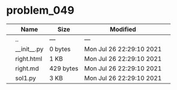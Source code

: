# problem_049

<table><thead><tr class="header"><th></th><th>Name</th><th>Size</th><th>Modified</th><th></th></tr></thead><tbody><tr class="odd"><td></td><td><span class="goup">..</span></td><td>—</td><td>—</td><td></td></tr><tr class="even"><td></td><td><span class="name">__init__.py</span></td><td>0 bytes</td><td>Mon Jul 26 22:29:10 2021</td><td></td></tr><tr class="odd"><td></td><td><span class="name">right.html</span></td><td>1 KB</td><td>Mon Jul 26 22:29:10 2021</td><td></td></tr><tr class="even"><td></td><td><span class="name">right.md</span></td><td>429 bytes</td><td>Mon Jul 26 22:29:10 2021</td><td></td></tr><tr class="odd"><td></td><td><span class="name">sol1.py</span></td><td>3 KB</td><td>Mon Jul 26 22:29:10 2021</td><td></td></tr></tbody></table>
